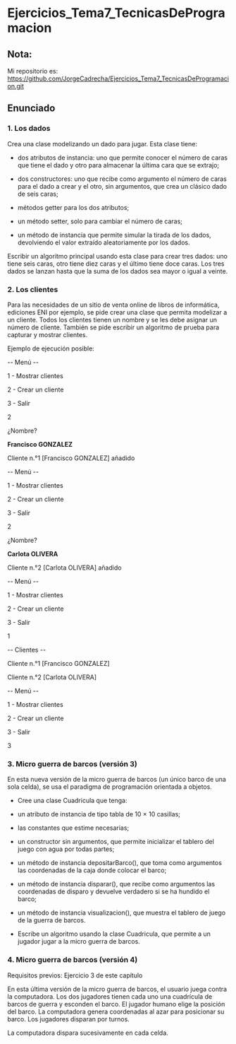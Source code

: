 # Ejercicios_Tema7_TecnicasDeProgramacion

## Nota:
Mi repositorio es: https://github.com/JorgeCadrecha/Ejercicios_Tema7_TecnicasDeProgramacion.git

## Enunciado
### 1. Los dados
Crea una clase modelizando un dado para jugar. Esta clase tiene:

  * dos atributos de instancia: uno que permite conocer el número de caras que tiene el dado y otro para almacenar la última cara que se extrajo;

  * dos constructores: uno que recibe como argumento el número de caras para el dado a crear y el otro, sin argumentos, que crea un clásico dado de seis caras; 

  * métodos getter para los dos atributos;

  * un método setter, solo para cambiar el número de caras;

  * un método de instancia que permite simular la tirada de los dados, devolviendo el valor extraído aleatoriamente por los dados.

Escribir un algoritmo principal usando esta clase para crear tres dados: uno tiene seis caras, otro tiene diez caras y el último tiene doce caras. Los tres dados se lanzan hasta que la suma de los dados sea mayor o igual a veinte.

### 2. Los clientes
Para las necesidades de un sitio de venta online de libros de informática, ediciones ENI por ejemplo, se pide crear una clase que permita modelizar a un cliente. Todos los clientes tienen un nombre y se les debe asignar un número de cliente. También se pide escribir un algoritmo de prueba para capturar y mostrar clientes.

Ejemplo de ejecución posible:

-- Menú --

1 - Mostrar clientes

2 - Crear un cliente

3 - Salir

2

¿Nombre?

**Francisco GONZALEZ**

Cliente n.°1 [Francisco GONZALEZ] añadido

-- Menú --

1 - Mostrar clientes

2 - Crear un cliente

3 - Salir

2

¿Nombre?

**Carlota OLIVERA**

Cliente n.°2 [Carlota OLIVERA] añadido

-- Menú --

1 - Mostrar clientes

2 - Crear un cliente

3 - Salir

1

-- Clientes --

Cliente n.°1 [Francisco GONZALEZ]

Cliente n.°2 [Carlota OLIVERA]

-- Menú --

1 - Mostrar clientes

2 - Crear un cliente

3 - Salir

3

### 3. Micro guerra de barcos (versión 3)
En esta nueva versión de la micro guerra de barcos (un único barco de una sola celda), se usa el paradigma de programación orientada a objetos.

  * Cree una clase Cuadricula que tenga:

  * un atributo de instancia de tipo tabla de 10 × 10 casillas;

  * las constantes que estime necesarias;

  * un constructor sin argumentos, que permite inicializar el tablero del juego con agua por todas partes;

  * un método de instancia depositarBarco(), que toma como argumentos las coordenadas de la caja donde colocar el barco;

  * un método de instancia disparar(), que recibe como argumentos las coordenadas de disparo y devuelve verdadero si se ha hundido el barco;

  * un método de instancia visualizacion(), que muestra el tablero de juego de la guerra de barcos.

  * Escribe un algoritmo usando la clase Cuadricula, que permite a un jugador jugar a la micro guerra de barcos.

### 4. Micro guerra de barcos (versión 4)
Requisitos previos: Ejercicio 3 de este capítulo

En esta última versión de la micro guerra de barcos, el usuario juega contra la computadora. Los dos jugadores tienen cada uno una cuadrícula de barcos de guerra y esconden el barco. El jugador humano elige la posición del barco. La computadora genera coordenadas al azar para posicionar su barco. Los jugadores disparan por turnos.

La computadora dispara sucesivamente en cada celda.
